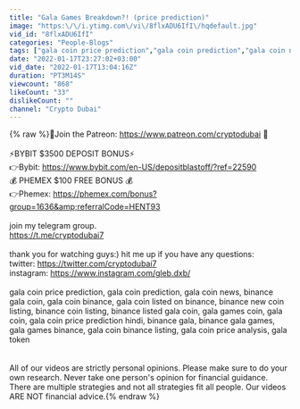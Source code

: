 ```yaml
---
title: "Gala Games Breakdown?! (price prediction)"
image: "https:\/\/i.ytimg.com\/vi\/8flxADU6IfI\/hqdefault.jpg"
vid_id: "8flxADU6IfI"
categories: "People-Blogs"
tags: ["gala coin price prediction","gala coin prediction","gala coin news"]
date: "2022-01-17T23:27:02+03:00"
vid_date: "2022-01-17T13:04:16Z"
duration: "PT3M14S"
viewcount: "868"
likeCount: "33"
dislikeCount: ""
channel: "Crypto Dubai"
---
```

{% raw %}📌Join the Patreon: <a rel="nofollow" target="blank" href="https://www.patreon.com/cryptodubai">https://www.patreon.com/cryptodubai</a> 📌<br /><br />⚡BYBIT $3500 DEPOSIT BONUS⚡<br />👉Bybit: <a rel="nofollow" target="blank" href="https://www.bybit.com/en-US/depositblastoff/?ref=22590">https://www.bybit.com/en-US/depositblastoff/?ref=22590</a><br />💰 PHEMEX $100 FREE BONUS 💰<br />👉Phemex: <a rel="nofollow" target="blank" href="https://phemex.com/bonus?group=1636&amp;referralCode=HENT93">https://phemex.com/bonus?group=1636&amp;referralCode=HENT93</a><br /><br />join my telegram group.<br /><a rel="nofollow" target="blank" href="https://t.me/cryptodubai7">https://t.me/cryptodubai7</a><br /><br />thank you for watching guys:) hit me up if you have any questions:<br />twitter: <a rel="nofollow" target="blank" href="https://twitter.com/cryptodubai7">https://twitter.com/cryptodubai7</a><br />instagram: <a rel="nofollow" target="blank" href="https://www.instagram.com/gleb.dxb/">https://www.instagram.com/gleb.dxb/</a> <br /><br />gala coin price prediction, gala coin prediction, gala coin news, binance gala coin, gala coin binance, gala coin listed on binance, binance new coin listing, binance coin listing, binance listed gala coin, gala games coin, gala coin, gala coin price prediction hindi, binance gala, binance gala games, gala games binance, gala coin binance listing, gala coin price analysis, gala token <br /><br /><br />All of our videos are strictly personal opinions. Please make sure to do your own research. Never take one person's opinion for financial guidance. There are multiple strategies and not all strategies fit all people. Our videos ARE NOT financial advice.{% endraw %}

